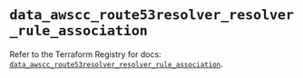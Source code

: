 # `data_awscc_route53resolver_resolver_rule_association`

Refer to the Terraform Registry for docs: [`data_awscc_route53resolver_resolver_rule_association`](https://registry.terraform.io/providers/hashicorp/awscc/0.70.0/docs/data-sources/route53resolver_resolver_rule_association).
